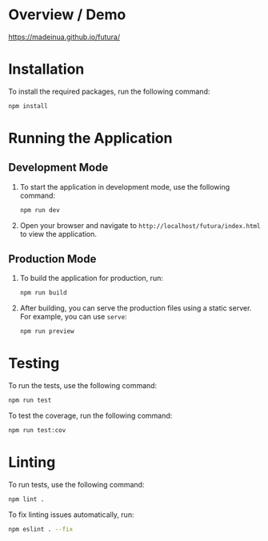 # Overview / Demo

https://madeinua.github.io/futura/

# Installation

To install the required packages, run the following command:

```bash
npm install
```

# Running the Application

## Development Mode

1. To start the application in development mode, use the following command:

    ```bash
    npm run dev
    ```

2. Open your browser and navigate to `http://localhost/futura/index.html` to view the application.

## Production Mode

1. To build the application for production, run:

    ```bash
    npm run build
    ```

2. After building, you can serve the production files using a static server. For example, you can use `serve`:

    ```bash
    npm run preview
    ```

# Testing

To run the tests, use the following command:

```bash
npm run test
```

To test the coverage, run the following command:

```bash
npm run test:cov
```

# Linting

To run tests, use the following command:

```bash
npm lint .
```

To fix linting issues automatically, run:

```bash
npm eslint . --fix
```